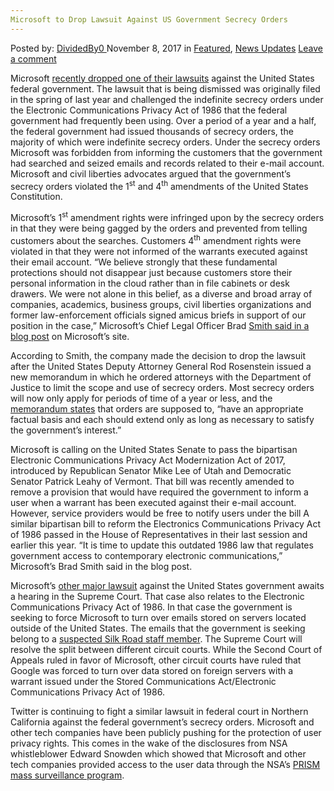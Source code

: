 ```yaml
---
Microsoft to Drop Lawsuit Against US Government Secrecy Orders
---
```

<article class="post-listing post-23435 post type-post status-publish format-standard has-post-thumbnail hentry category-deepdot-news category-news-updates tag-drop tag-government tag-lawsuit tag-microsoft tag-orders tag-secrecy">
    <div class="post-inner">
    <p class="post-meta">
    <span>Posted by: <a href="https://www.deepdotweb.com/author/dividedby0/" title="">DividedBy0 </a></span>
    <span>November 8, 2017</span>
    <span>in <a href="https://www.deepdotweb.com/category/deepdot-news/" rel="category tag">Featured</a>, <a href="https://www.deepdotweb.com/category/news-updates/" rel="category tag">News Updates</a></span>
    <span><a href="https://www.deepdotweb.com/2017/11/08/microsoft-drop-lawsuit-us-government-secrecy-orders/#respond">Leave a comment</a></span>
    </p>
    <div class="clear"></div>
    <div class="entry">
    <p>Microsoft <a href="https://www.reuters.com/article/us-microsoft-usa/microsoft-to-drop-lawsuit-after-u-s-government-revises-data-request-rules-idUSKBN1CT0I4">recently dropped one of their lawsuits</a> against the United States federal government. The lawsuit that is being dismissed was originally filed in the spring of last year and challenged the indefinite secrecy orders under the Electronic Communications Privacy Act of 1986 that the federal government had frequently been using. Over a period of a year and a half, the federal government had issued thousands of secrecy orders, the majority of which were indefinite secrecy orders. Under the secrecy orders Microsoft was forbidden from informing the customers that the government had searched and seized emails and records related to their e-mail account. Microsoft and civil liberties advocates argued that the government’s secrecy orders violated the 1<sup>st</sup> and 4<sup>th</sup> amendments of the United States Constitution.</p>
    <p>Microsoft’s 1<sup>st</sup> amendment rights were infringed upon by the secrecy orders in that they were being gagged by the orders and prevented from telling customers about the searches. Customers 4<sup>th</sup> amendment rights were violated in that they were not informed of the warrants executed against their email account. “We believe strongly that these fundamental protections should not disappear just because customers store their personal information in the cloud rather than in file cabinets or desk drawers. We were not alone in this belief, as a diverse and broad array of companies, academics, business groups, civil liberties organizations and former law-enforcement officials signed amicus briefs in support of our position in the case,” Microsoft’s Chief Legal Officer Brad <a href="https://blogs.microsoft.com/on-the-issues/?p=55096">Smith said in a blog post</a> on Microsoft’s site.</p>
    <p>According to Smith, the company made the decision to drop the lawsuit after the United States Deputy Attorney General Rod Rosenstein issued a new memorandum in which he ordered attorneys with the Department of Justice to limit the scope and use of secrecy orders. Most secrecy orders will now only apply for periods of time of a year or less, and the <a href="https://www.nytimes.com/2017/10/24/business/microsoft-justice-department-secrecy.html">memorandum states</a> that orders are supposed to, “have an appropriate factual basis and each should extend only as long as necessary to satisfy the government’s interest.”</p>
    <p>Microsoft is calling on the United States Senate to pass the bipartisan Electronic Communications Privacy Act Modernization Act of 2017, introduced by Republican Senator Mike Lee of Utah and Democratic Senator Patrick Leahy of Vermont. That bill was recently amended to remove a provision that would have required the government to inform a user when a warrant has been executed against their e-mail account. However, service providers would be free to notify users under the bill A similar bipartisan bill to reform the Electronics Communications Privacy Act of 1986 passed in the House of Representatives in their last session and earlier this year. “It is time to update this outdated 1986 law that regulates government access to contemporary electronic communications,” Microsoft’s Brad Smith said in the blog post.</p>
    <p>Microsoft’s <a href="https://www.deepdotweb.com/2016/07/21/court-rules-government-cant-access-international-data/">other major lawsuit</a> against the United States government awaits a hearing in the Supreme Court. That case also relates to the Electronic Communications Privacy Act of 1986. In that case the government is seeking to force Microsoft to turn over emails stored on servers located outside of the United States. The emails that the government is seeking belong to a <a href="https://www.deepdotweb.com/2016/06/29/irishman-fighting-extradition-u-s-part-silk-road/">suspected Silk Road staff member</a>. The Supreme Court will resolve the split between different circuit courts. While the Second Court of Appeals ruled in favor of Microsoft, other circuit courts have ruled that Google was forced to turn over data stored on foreign servers with a warrant issued under the Stored Communications Act/Electronic Communications Privacy Act of 1986.</p>
    <p>Twitter is continuing to fight a similar lawsuit in federal court in Northern California against the federal government’s secrecy orders. Microsoft and other tech companies have been publicly pushing for the protection of user privacy rights. This comes in the wake of the disclosures from NSA whistleblower Edward Snowden which showed that Microsoft and other tech companies provided access to the user data through the NSA’s <a href="https://www.deepdotweb.com/2017/07/14/voip-insecurity-alternatives-skype-whatsapp/">PRISM mass surveillance program</a>.</p>
    </div>
    <span style="display:none"><a href="https://www.deepdotweb.com/tag/drop/" rel="tag">drop</a> <a href="https://www.deepdotweb.com/tag/government/" rel="tag">government</a> <a href="https://www.deepdotweb.com/tag/lawsuit/" rel="tag">lawsuit</a> <a href="https://www.deepdotweb.com/tag/microsoft/" rel="tag">microsoft</a> <a href="https://www.deepdotweb.com/tag/orders/" rel="tag">orders</a> <a href="https://www.deepdotweb.com/tag/secrecy/" rel="tag">secrecy</a></span> <span style="display:none" class="updated">2017-11-08</span>
    <div style="display:none" class="vcard author" itemprop="author" itemscope itemtype="http://schema.org/Person"><strong class="fn" itemprop="name"><a href="https://www.deepdotweb.com/author/dividedby0/" title="Posts by DividedBy0" rel="author">DividedBy0</a></strong></div>
    </div>
</article>

